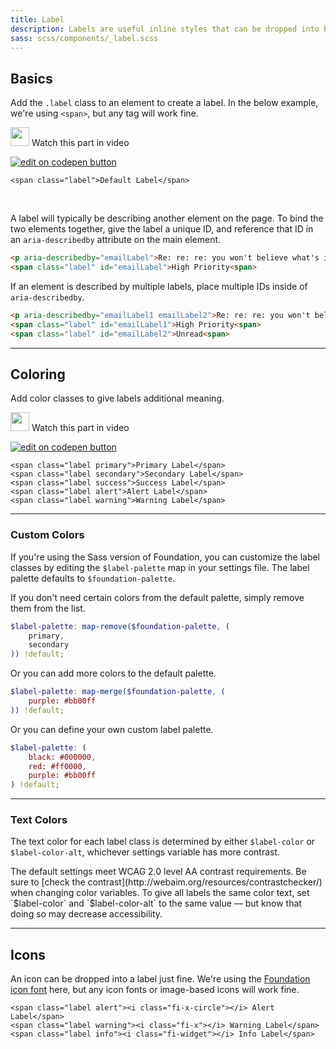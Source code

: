```yaml
---
title: Label
description: Labels are useful inline styles that can be dropped into body copy to call out certain sections or to attach metadata. For example, you can attach a label that notes when something was updated.
sass: scss/components/_label.scss
---
```


## Basics

Add the `.label` class to an element to create a label. In the below example, we're using `<span>`, but any tag will work fine.

<p>
  <a class="" data-open-video="0:39"><img src="https://www.elastic.co/static/images/svg/video-play-btn.svg" class="video-icon" height="30" width="30" alt=""> Watch this part in video</a>
</p>

<div class="docs-codepen-container">
  <a class="codepen-logo-link" href="https://codepen.io/IamManchanda/pen/pPKYVd?editors=1100" target="_blank"><img src="{{root}}assets/img/logos/codepen-button.svg" class="" height="" width="" alt="edit on codepen button"></a>
</div>

```html_example
<span class="label">Default Label</span>
```

<br>

A label will typically be describing another element on the page. To bind the two elements together, give the label a unique ID, and reference that ID in an `aria-describedby` attribute on the main element.

```html
<p aria-describedby="emailLabel">Re: re: re: you won't believe what's in this email!</p>
<span class="label" id="emailLabel">High Priority<span>
```

If an element is described by multiple labels, place multiple IDs inside of `aria-describedby`.

```html
<p aria-describedby="emailLabel1 emailLabel2">Re: re: re: you won't believe what's in this email!</p>
<span class="label" id="emailLabel1">High Priority<span>
<span class="label" id="emailLabel2">Unread<span>
```

---

## Coloring

Add color classes to give labels additional meaning.

<p>
  <a class="" data-open-video="0:39"><img src="https://www.elastic.co/static/images/svg/video-play-btn.svg" class="video-icon" height="30" width="30" alt=""> Watch this part in video</a>
</p>

<div class="docs-codepen-container">
  <a class="codepen-logo-link" href="https://codepen.io/IamManchanda/pen/rmKRJK?editors=1100" target="_blank"><img src="{{root}}assets/img/logos/codepen-button.svg" class="" height="" width="" alt="edit on codepen button"></a>
</div>

```html_example
<span class="label primary">Primary Label</span>
<span class="label secondary">Secondary Label</span>
<span class="label success">Success Label</span>
<span class="label alert">Alert Label</span>
<span class="label warning">Warning Label</span>
```

---

### Custom Colors

If you're using the Sass version of Foundation, you can customize the label classes by editing the `$label-palette` map in your settings file. The label palette defaults to `$foundation-palette`.

If you don't need certain colors from the default palette, simply remove them from the list.

```scss
$label-palette: map-remove($foundation-palette, (
    primary,
    secondary
)) !default;
```  

Or you can add more colors to the default palette.

```scss
$label-palette: map-merge($foundation-palette, (
    purple: #bb00ff
)) !default;
```

Or you can define your own custom label palette.

```scss
$label-palette: (
    black: #000000,
    red: #ff0000,
    purple: #bb00ff
) !default;
```

---

### Text Colors

The text color for each label class is determined by either `$label-color` or `$label-color-alt`, whichever settings variable has more contrast.

<div class="primary callout">
  <p>The default settings meet WCAG 2.0 level AA contrast requirements. Be sure to [check the contrast](http://webaim.org/resources/contrastchecker/) when changing color variables. To give all labels the same color text, set `$label-color` and `$label-color-alt` to the same value &mdash; but know that doing so may decrease accessibility.</p>
</div>

---

## Icons

An icon can be dropped into a label just fine. We're using the [Foundation icon font](http://zurb.com/playground/foundation-icon-fonts-3) here, but any icon fonts or image-based icons will work fine.

```html_example
<span class="label alert"><i class="fi-x-circle"></i> Alert Label</span>
<span class="label warning"><i class="fi-x"></i> Warning Label</span>
<span class="label info"><i class="fi-widget"></i> Info Label</span>
```
